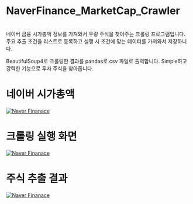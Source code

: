<h1>NaverFinance_MarketCap_Crawler</h1>

<br>
네이버 금융 시가총액 정보를 가져와서 우량 주식을 찾아주는 크롤링 프로그램입니다. 
주요 추출 조건을 리스트로 등록하고 실행 시 조건에 맞는 데이터를 가져와서 저장하니다. 

BeautifulSoup4로 크롤링한 결과를 pandas로 csv 파일로 출력합니다. 
Simple하고 강력한 기능으로 투자 주식을 찾아줍니다. 

<h1>네이버 시가총액</h1>
<a target="_blank" rel="noopener noreferrer" href="/guslang/NaverFinance_MarketCap_Crawler/blob/master/image/naver_finance_market_cap.png">
<img src="/guslang/NaverFinance_MarketCap_Crawler/blob/master/image/naver_finance_market_cap.png" alt="Naver Finanace" style="max-width:100%;"></a>
<br>

<h1>크롤링 실행 화면</h1>
<a target="_blank" rel="noopener noreferrer" href="/guslang/NaverFinance_MarketCap_Crawler/blob/master/image/run_processing.png">
<img src="/guslang/NaverFinance_MarketCap_Crawler/blob/master/image/naver_finance_market_cap.png" alt="Naver Finanace" style="max-width:100%;"></a>

<br>
<h1>주식 추출 결과</h1>
<a target="_blank" rel="noopener noreferrer" href="/guslang/NaverFinance_MarketCap_Crawler/blob/master/image/sample_result.png">
<img src="/guslang/NaverFinance_MarketCap_Crawler/blob/master/image/naver_finance_market_cap.png" alt="Naver Finanace" style="max-width:100%;"></a>
